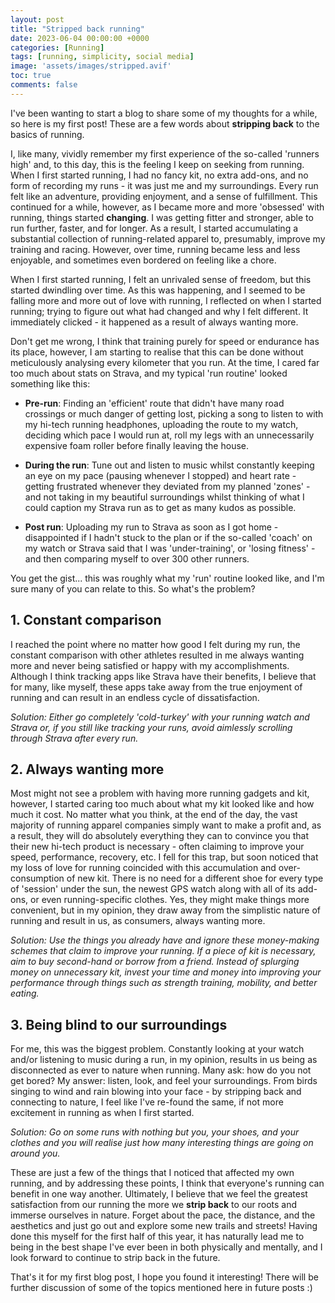 ```yaml
---
layout: post
title: "Stripped back running"
date: 2023-06-04 00:00:00 +0000
categories: [Running]
tags: [running, simplicity, social media]
image: 'assets/images/stripped.avif'
toc: true
comments: false
---
```


I've been wanting to start a blog to share some of my thoughts for a while, so here is my first post! These are a few words about **stripping back** to the basics of running.

I, like many, vividly remember my first experience of the so-called 'runners high' and, to this day, this is the feeling I keep on seeking from running. When I first started running, I had no fancy kit, no extra add-ons, and no form of recording my runs - it was just me and my surroundings. Every run felt like an adventure, providing enjoyment, and a sense of fulfillment. This continued for a while, however, as I became more and more 'obsessed' with running, things started **changing**. I was getting fitter and stronger, able to run further, faster, and for longer. As a result, I started accumulating a substantial collection of running-related apparel to, presumably, improve my training and racing. However, over time, running became less and less enjoyable, and sometimes even bordered on feeling like a chore. 

When I first started running, I felt an unrivaled sense of freedom, but this started dwindling over time. As this was happening, and I seemed to be falling more and more out of love with running, I reflected on when I started running; trying to figure out what had changed and why I felt different. It immediately clicked - it happened as a result of always wanting more. 

Don't get me wrong, I think that training purely for speed or endurance has its place, however, I am starting to realise that this can be done without meticulously analysing every kilometer that you run. At the time, I cared far too much about stats on Strava, and my typical 'run routine' looked something like this:

* **Pre-run**: Finding an 'efficient' route that didn't have many road crossings or much danger of getting lost, picking a song to listen to with my hi-tech running headphones, uploading the route to my watch, deciding which pace I would run at, roll my legs with an unnecessarily expensive foam roller before finally leaving the house. 

* **During the run**: Tune out and listen to music whilst constantly keeping an eye on my pace (pausing whenever I stopped) and heart rate - getting frustrated whenever they deviated from my planned 'zones' - and not taking in my beautiful surroundings whilst thinking of what I could caption my Strava run as to get as many kudos as possible.

* **Post run**: Uploading my run to Strava as soon as I got home - disappointed if I hadn't stuck to the plan or if the so-called 'coach' on my watch or Strava said that I was  'under-training', or 'losing fitness' - and then comparing myself to over 300 other runners. 

You get the gist... this was roughly what my 'run' routine looked like, and I'm sure many of you can relate to this. So what's the problem? 

## 1. Constant comparison

I reached the point where no matter how good I felt during my run, the constant comparison with other athletes resulted in me always wanting more and never being satisfied or happy with my accomplishments. Although I think tracking apps like Strava have their benefits, I believe that for many, like myself, these apps take away from the true enjoyment of running and can result in an endless cycle of dissatisfaction. 


*Solution: Either go completely 'cold-turkey' with your running watch and Strava or, if you still like tracking your runs, avoid aimlessly scrolling through Strava after every run.*

## 2. Always wanting more

Most might not see a problem with having more running gadgets and kit, however, I started caring too much about what my kit looked like and how much it cost. No matter what you think, at the end of the day, the vast majority of running apparel companies simply want to make a profit and, as a result, they will do absolutely everything they can to convince you that their new hi-tech product is necessary - often claiming to improve your speed, performance, recovery, etc. I fell for this trap, but soon noticed that my loss of love for running coincided with this accumulation and over-consumption of new kit. There is no need for a different shoe for every type of 'session' under the sun, the newest GPS watch along with all of its add-ons, or even running-specific clothes. Yes, they might make things more convenient, but in my opinion, they draw away from the simplistic nature of running and result in us, as consumers, always wanting more. 

*Solution: Use the things you already have and ignore these money-making schemes that claim to improve your running. If a piece of kit is necessary, aim to buy second-hand or borrow from a friend. Instead of splurging money on unnecessary kit, invest your time and money into improving your performance through things such as strength training, mobility, and better eating.*

## 3. Being blind to our surroundings

For me, this was the biggest problem. Constantly looking at your watch and/or listening to music during a run, in my opinion, results in us being as disconnected as ever to nature when running. Many ask: how do you not get bored? My answer: listen, look, and feel your surroundings. From birds singing to wind and rain blowing into your face - by stripping back and connecting to nature, I feel like I've re-found the same, if not more excitement in running as when I first started. 

*Solution: Go on some runs with nothing but you, your shoes, and your clothes and you will realise just how many interesting things are going on around you.*

These are just a few of the things that I noticed that affected my own running, and by addressing these points, I think that everyone's running can benefit in one way another. Ultimately, I believe that we feel the greatest satisfaction from our running the more we **strip back** to our roots and immerse ourselves in nature. Forget about the pace, the distance, and the aesthetics and just go out and explore some new trails and streets! Having done this myself for the first half of this year, it has naturally lead me to being in the best shape I've ever been in both physically and mentally, and I look forward to continue to strip back in the future.

That's it for my first blog post, I hope you found it interesting! There will be further discussion of some of the topics mentioned here in future posts :)